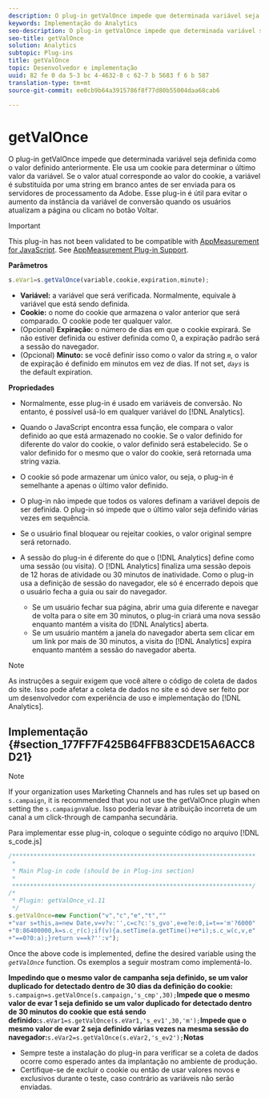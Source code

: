 ```yaml
---
description: O plug-in getValOnce impede que determinada variável seja definida como o valor definido anteriormente. Ele usa um cookie para determinar o último valor da variável. Se o valor atual corresponde ao valor do cookie, a variável é substituída por uma string em branco antes de ser enviada para os servidores de processamento da Adobe. Esse plug-in é útil para evitar o aumento da instância da variável de conversão quando os usuários atualizam a página ou clicam no botão Voltar.
keywords: Implementação do Analytics
seo-description: O plug-in getValOnce impede que determinada variável seja definida como o valor definido anteriormente. Ele usa um cookie para determinar o último valor da variável. Se o valor atual corresponde ao valor do cookie, a variável é substituída por uma string em branco antes de ser enviada para os servidores de processamento da Adobe. Esse plug-in é útil para evitar o aumento da instância da variável de conversão quando os usuários atualizam a página ou clicam no botão Voltar.
seo-title: getValOnce
solution: Analytics
subtopic: Plug-ins
title: getValOnce
topic: Desenvolvedor e implementação
uuid: 82 fe 0 da 5-3 bc 4-4632-8 c 62-7 b 5683 f 6 b 587
translation-type: tm+mt
source-git-commit: ee0cb9b64a3915786f8f77d80b55004daa68cab6

---
```



# getValOnce

O plug-in getValOnce impede que determinada variável seja definida como o valor definido anteriormente. Ele usa um cookie para determinar o último valor da variável. Se o valor atual corresponde ao valor do cookie, a variável é substituída por uma string em branco antes de ser enviada para os servidores de processamento da Adobe. Esse plug-in é útil para evitar o aumento da instância da variável de conversão quando os usuários atualizam a página ou clicam no botão Voltar.

>[!IMPORTANT]
>
>This plug-in has not been validated to be compatible with [AppMeasurement for JavaScript](../../../implement/js-implementation/c-appmeasurement-js/appmeasure-mjs.md#concept_F3957D7093A94216BD79F35CFC1557E8). See [AppMeasurement Plug-in Support](../../../implement/js-implementation/c-appmeasurement-js/plugins-support.md#concept_E31A189BC8A547738666EB5E00D2252A).

**Parâmetros**

```js
s.eVar1=s.getValOnce(variable,cookie,expiration,minute);
```

* **Variável:** a variável que será verificada. Normalmente, equivale à variável que está sendo definida.
* **Cookie:** o nome do cookie que armazena o valor anterior que será comparado. O cookie pode ter qualquer valor.
* (Opcional) **Expiração:** o número de dias em que o cookie expirará. Se não estiver definida ou estiver definida como 0, a expiração padrão será a sessão do navegador.
* (Opcional) **Minuto:** se você definir isso como o valor da string *`m`*, o valor de expiração é definido em minutos em vez de dias. If not set, *`days`* is the default expiration.

**Propriedades**

* Normalmente, esse plug-in é usado em variáveis de conversão. No entanto, é possível usá-lo em qualquer variável do [!DNL Analytics].
* Quando o JavaScript encontra essa função, ele compara o valor definido ao que está armazenado no cookie. Se o valor definido for diferente do valor do cookie, o valor definido será estabelecido. Se o valor definido for o mesmo que o valor do cookie, será retornada uma string vazia.
* O cookie só pode armazenar um único valor, ou seja, o plug-in é semelhante a apenas o último valor definido.
* O plug-in não impede que todos os valores definam a variável depois de ser definida. O plug-in só impede que o último valor seja definido várias vezes em sequência.
* Se o usuário final bloquear ou rejeitar cookies, o valor original sempre será retornado.
* A sessão do plug-in é diferente do que o [!DNL Analytics] define como uma sessão (ou visita). O [!DNL Analytics] finaliza uma sessão depois de 12 horas de atividade ou 30 minutos de inatividade. Como o plug-in usa a definição de sessão do navegador, ele só é encerrado depois que o usuário fecha a guia ou sair do navegador.

   * Se um usuário fechar sua página, abrir uma guia diferente e navegar de volta para o site em 30 minutos, o plug-in criará uma nova sessão enquanto mantém a visita do [!DNL Analytics] aberta.
   * Se um usuário mantém a janela do navegador aberta sem clicar em um link por mais de 30 minutos, a visita do [!DNL Analytics] expira enquanto mantém a sessão do navegador aberta.

>[!NOTE]
>
>As instruções a seguir exigem que você altere o código de coleta de dados do site. Isso pode afetar a coleta de dados no site e só deve ser feito por um desenvolvedor com experiência de uso e implementação do [!DNL Analytics].

## Implementação {#section_177FF7F425B64FFB83CDE15A6ACC8D21}

>[!NOTE]
>
>If your organization uses Marketing Channels and has rules set up based on `s.campaign`, it is recommended that you not use the getValOnce plugin when setting the `s.campaign`value. Isso poderia levar à atribuição incorreta de um canal a um click-through de campanha secundária.

Para implementar esse plug-in, coloque o seguinte código no arquivo [!DNL s_code.js]

```js
/******************************************************************** 
 * 
 * Main Plug-in code (should be in Plug-ins section) 
 * 
 *******************************************************************/ 
/* 
 * Plugin: getValOnce_v1.11 
 */ 
s.getValOnce=new Function("v","c","e","t","" 
+"var s=this,a=new Date,v=v?v:'',c=c?c:'s_gvo',e=e?e:0,i=t=='m'?6000" 
+"0:86400000,k=s.c_r(c);if(v){a.setTime(a.getTime()+e*i);s.c_w(c,v,e" 
+"==0?0:a);}return v==k?'':v");
```

Once the above code is implemented, define the desired variable using the *`getValOnce`* function. Os exemplos a seguir mostram como implementá-lo.

**Impedindo que o mesmo valor de campanha seja definido, se um valor duplicado for detectado dentro de 30 dias da definição do cookie:**
`s.campaign=s.getValOnce(s.campaign,'s_cmp',30);`**Impede que o mesmo valor de evar 1 seja definido se um valor duplicado for detectado dentro de 30 minutos do cookie que está sendo definido:**`s.eVar1=s.getValOnce(s.eVar1,'s_ev1',30,'m');`**Impede que o mesmo valor de evar 2 seja definido várias vezes na mesma sessão do navegador:**`s.eVar2=s.getValOnce(s.eVar2,'s_ev2');`**Notas**

* Sempre teste a instalação do plug-in para verificar se a coleta de dados ocorre como esperado antes da implantação no ambiente de produção.
* Certifique-se de excluir o cookie ou então de usar valores novos e exclusivos durante o teste, caso contrário as variáveis não serão enviadas.

